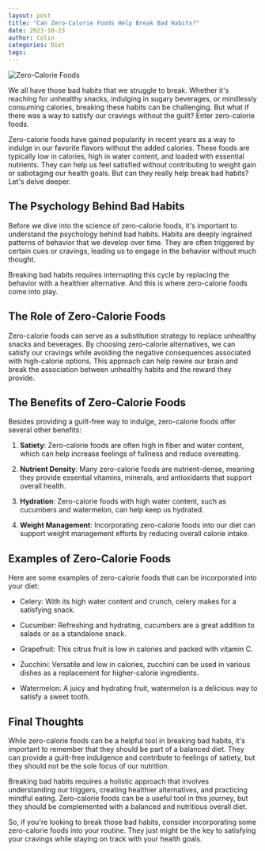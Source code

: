 ```yaml
---
layout: post
title: "Can Zero-Calorie Foods Help Break Bad Habits?"
date: 2023-10-23
author: Colin
categories: Diet
tags: 
---
```


![Zero-Calorie Foods](https://source.unsplash.com/1600x900/?healthy-eating)

We all have those bad habits that we struggle to break. Whether it's reaching for unhealthy snacks, indulging in sugary beverages, or mindlessly consuming calories, breaking these habits can be challenging. But what if there was a way to satisfy our cravings without the guilt? Enter zero-calorie foods.

Zero-calorie foods have gained popularity in recent years as a way to indulge in our favorite flavors without the added calories. These foods are typically low in calories, high in water content, and loaded with essential nutrients. They can help us feel satisfied without contributing to weight gain or sabotaging our health goals. But can they really help break bad habits? Let's delve deeper.

## The Psychology Behind Bad Habits

Before we dive into the science of zero-calorie foods, it's important to understand the psychology behind bad habits. Habits are deeply ingrained patterns of behavior that we develop over time. They are often triggered by certain cues or cravings, leading us to engage in the behavior without much thought.

Breaking bad habits requires interrupting this cycle by replacing the behavior with a healthier alternative. And this is where zero-calorie foods come into play.

## The Role of Zero-Calorie Foods

Zero-calorie foods can serve as a substitution strategy to replace unhealthy snacks and beverages. By choosing zero-calorie alternatives, we can satisfy our cravings while avoiding the negative consequences associated with high-calorie options. This approach can help rewire our brain and break the association between unhealthy habits and the reward they provide.

## The Benefits of Zero-Calorie Foods

Besides providing a guilt-free way to indulge, zero-calorie foods offer several other benefits:

1. **Satiety**: Zero-calorie foods are often high in fiber and water content, which can help increase feelings of fullness and reduce overeating.

2. **Nutrient Density**: Many zero-calorie foods are nutrient-dense, meaning they provide essential vitamins, minerals, and antioxidants that support overall health.

3. **Hydration**: Zero-calorie foods with high water content, such as cucumbers and watermelon, can help keep us hydrated.

4. **Weight Management**: Incorporating zero-calorie foods into our diet can support weight management efforts by reducing overall calorie intake.

## Examples of Zero-Calorie Foods

Here are some examples of zero-calorie foods that can be incorporated into your diet:

- Celery: With its high water content and crunch, celery makes for a satisfying snack.

- Cucumber: Refreshing and hydrating, cucumbers are a great addition to salads or as a standalone snack.

- Grapefruit: This citrus fruit is low in calories and packed with vitamin C.

- Zucchini: Versatile and low in calories, zucchini can be used in various dishes as a replacement for higher-calorie ingredients.

- Watermelon: A juicy and hydrating fruit, watermelon is a delicious way to satisfy a sweet tooth.

## Final Thoughts

While zero-calorie foods can be a helpful tool in breaking bad habits, it's important to remember that they should be part of a balanced diet. They can provide a guilt-free indulgence and contribute to feelings of satiety, but they should not be the sole focus of our nutrition.

Breaking bad habits requires a holistic approach that involves understanding our triggers, creating healthier alternatives, and practicing mindful eating. Zero-calorie foods can be a useful tool in this journey, but they should be complemented with a balanced and nutritious overall diet.

So, if you're looking to break those bad habits, consider incorporating some zero-calorie foods into your routine. They just might be the key to satisfying your cravings while staying on track with your health goals.